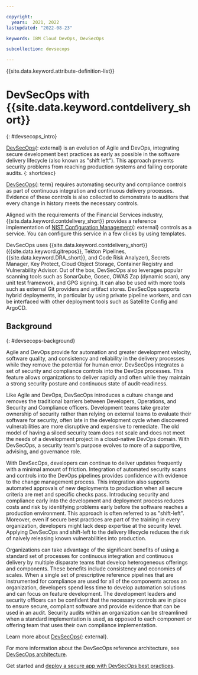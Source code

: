 ```yaml
---

copyright:
  years:  2021, 2022
lastupdated: "2022-08-23"

keywords: IBM Cloud DevOps, DevSecOps

subcollection: devsecops

---
```


{{site.data.keyword.attribute-definition-list}}

# DevSecOps with {{site.data.keyword.contdelivery_short}}
{: #devsecops_intro}

[DevSecOps](https://www.ibm.com/cloud/learn/devsecops){: external} is an evolution of Agile and DevOps, integrating secure development best practices as early as possible in the software delivery lifecycle (also known as "shift left"). This approach prevents security problems from reaching production systems and failing corporate audits.
{: shortdesc}

[DevSecOps](#x9892260){: term} requires automating security and compliance controls as part of continuous integration and continuous delivery processes. Evidence of these controls is also collected to demonstrate to auditors that every change in history meets the necessary controls. 

Aligned with the requirements of the Financial Services industry, {{site.data.keyword.contdelivery_short}} provides a reference implementation of [NIST Configuration Management](https://csrc.nist.gov/Projects/risk-management/sp800-53-controls/release-search#!/controls?version=5.1&family=CM){: external} controls as a service. You can configure this service in a few clicks by using templates.

DevSecOps uses {{site.data.keyword.contdelivery_short}} ({{site.data.keyword.gitrepos}}, Tekton Pipelines, {{site.data.keyword.DRA_short}}, and Code Risk Analyzer), Secrets Manager, Key Protect, Cloud Object Storage, Container Registry and Vulnerability Advisor. Out of the box, DevSecOps also leverages popular scanning tools such as SonarQube, Gosec, OWAS Zap (dynamic scan), any unit test framework, and GPG signing. It can also be used with more tools such as external Git providers and artifact stores. DevSecOps supports hybrid deployments, in particular by using private pipeline workers, and can be interfaced with other deployment tools such as Satellite Config and ArgoCD.

## Background
{: #devsecops-background}

Agile and DevOps provide for automation and greater development velocity, software quality, and consistency and reliability in the delivery processes while they remove the potential for human error. DevSecOps integrates a set of security and compliance controls into the DevOps processes. This feature allows organizations to deliver rapidly and often while they maintain a strong security posture and continuous state of audit-readiness.

Like Agile and DevOps, DevSecOps introduces a culture change and removes the traditional barriers between Developers, Operations, and Security and Compliance officers. Development teams take greater ownership of security rather than relying on external teams to evaluate their software for security, often late in the development cycle when discovered vulnerabilities are  more disruptive and expensive to remediate. The old model of having a siloed security team does not scale and does not meet the needs of a development project in a cloud-native DevOps domain. With DevSecOps, a security team's purpose evolves to more of a supportive, advising, and governance role.

With DevSecOps, developers can continue to deliver updates frequently with a minimal amount of friction. Integration of automated security scans and controls into the DevOps pipelines provides confidence with evidence to the change management process. This integration also supports automated approvals of new deployments to production when all secure criteria are met and specific checks pass. Introducing security and compliance early into the development and deployment process reduces costs and risk by identifying problems early before the software reaches a production environment. This approach is often referred to as "shift-left". Moreover, even if secure best practices are part of the training in every organization, developers might lack deep expertise at the security level. Applying DevSecOps and shift-left to the delivery lifecycle reduces the risk of naively releasing known vulnerabilities into production.

Organizations can take advantage of the significant benefits of using a standard set of processes for continuous integration and continuous delivery by multiple disparate teams that develop heterogeneous offerings and components. These benefits include consistency and economies of scales. When a single set of prescriptive reference pipelines that are instrumented for compliance are used for all of the components across an organization, developers spend less time to develop automation solutions and can focus on feature development. The development leaders and security officers can be confident that the necessary controls are in place to ensure secure, compliant software and provide evidence that can be used in an audit. Security audits within an organization can be streamlined when a standard implementation is used, as opposed to each component or offering team that uses their own compliance implementation.

Learn more about [DevSecOps](https://www.ibm.com/cloud/learn/devsecops){: external}.

For more information about the DevSecOps reference architecture, see [DevSecOps architecture](/docs/devsecops?topic=devsecops-cd-devsecops-arch).

Get started and [deploy a secure app with DevSecOps best practices](/docs/devsecops?topic=devsecops-tutorial-cd-devsecops).
